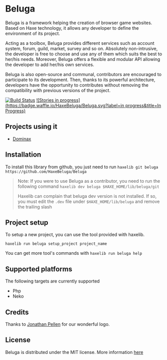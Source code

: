 Beluga
======

Beluga is a framework helping the creation of browser game websites. Based on Haxe technology, it allows any developer to define the environment of its project.

Acting as a toolbox, Beluga provides different services such as account system, forum, guild, market, survey and so on. Absolutely non-intrusive, the developer is free to choose and use any of them which suits the best to her/his needs. Moreover, Beluga offers a flexible and modular API allowing the developer to add her/his own services.

Beluga is also open-source and communal, contributors are encouraged to participate to its development. Then, thanks to its powerful architecture, developers have the opportunity to contributes without removing the compatibility with previous versions of the project.

[![Build Status](https://travis-ci.org/HaxeBeluga/beluga.svg?branch=master)](https://travis-ci.org/HaxeBeluga/beluga)
[![Stories in progress](https://badge.waffle.io/HaxeBeluga/Beluga.svg?label=in progress&title=In Progress)](http://waffle.io/HaxeBeluga/Beluga)

## Projects using it

* [Dominax](https://github.com/HaxeBeluga/Dominax "dominax")

## Installation

To install this library from github, you just need to run `haxelib git beluga https://github.com/HaxeBeluga/Beluga`

> Note: If you were to use Beluga as a contributor, you need to run the following command `haxelib dev beluga $HAXE_HOME/lib/beluga/git`
> 
> Haxelib can complain that beluga dev version is not installed. If so, you must edit the `.dev` file under `$HAXE_HOME/lib/beluga` and remove the trailing slash

## Project setup

To setup a new project, you can use the tool provided with haxelib.

`haxelib run beluga setup_project project_name`

You can get more tool's commands with `haxelib run beluga help`

## Supported platforms

The following targets are currently supported

* Php
* Neko

## Credits
Thanks to [Jonathan Pellen](http://fr.viadeo.com/fr/profile/jonathan.pellen) for our wonderful logo.

## License

Beluga is distributed under the MIT license.
More information [here](LICENSE.md)
